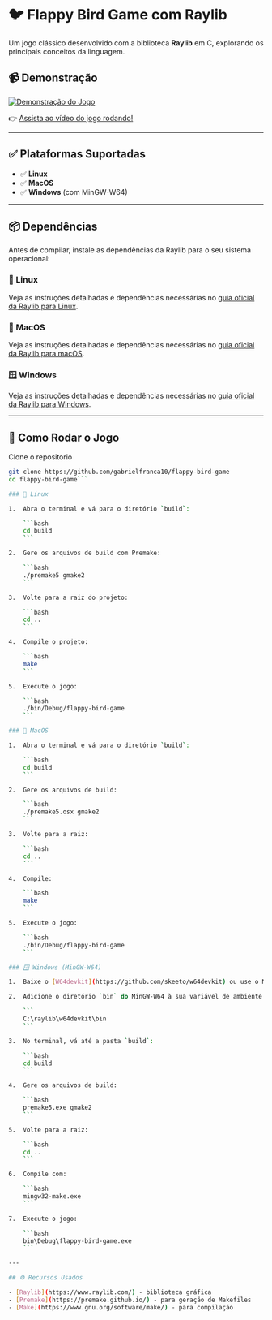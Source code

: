 # 🐦 Flappy Bird Game com Raylib

Um jogo clássico desenvolvido com a biblioteca **Raylib** em C, explorando os principais conceitos da linguagem.

## 📹 Demonstração

[![Demonstração do Jogo](http://img.youtube.com/vi/<COLOQUE_AQUI_O_ID_DO_VIDEO>/0.jpg)](https://www.youtube.com/watch?v=<COLOQUE_AQUI_O_ID_DO_VIDEO>)

👉 [Assista ao vídeo do jogo rodando!](https://www.youtube.com/watch?v=<COLOQUE_AQUI_O_ID_DO_VIDEO>)

---

## ✅ Plataformas Suportadas

- ✅ **Linux**
- ✅ **MacOS**
- ✅ **Windows** (com MinGW-W64)

---

## 📦 Dependências

Antes de compilar, instale as dependências da Raylib para o seu sistema operacional:

### 🐧 Linux

Veja as instruções detalhadas e dependências necessárias no [guia oficial da Raylib para Linux](https://github.com/raysan5/raylib/wiki/Working-on-GNU-Linux).

### 🍏 MacOS

Veja as instruções detalhadas e dependências necessárias no [guia oficial da Raylib para macOS](https://github.com/raysan5/raylib/wiki/Working-on-macOS).

### 🪟 Windows

Veja as instruções detalhadas e dependências necessárias no [guia oficial da Raylib para Windows](https://github.com/raysan5/raylib/wiki/Working-on-Windows).

---

## 🚀 Como Rodar o Jogo

Clone o repositorio
```bash
git clone https://github.com/gabrielfranca10/flappy-bird-game
cd flappy-bird-game``` 

### 🐧 Linux

1.  Abra o terminal e vá para o diretório `build`:

    ```bash
    cd build
    ```

2.  Gere os arquivos de build com Premake:

    ```bash
    ./premake5 gmake2
    ```

3.  Volte para a raiz do projeto:

    ```bash
    cd ..
    ```

4.  Compile o projeto:

    ```bash
    make
    ```

5.  Execute o jogo:

    ```bash
    ./bin/Debug/flappy-bird-game
    ```

### 🍏 MacOS

1.  Abra o terminal e vá para o diretório `build`:

    ```bash
    cd build
    ```

2.  Gere os arquivos de build:

    ```bash
    ./premake5.osx gmake2
    ```

3.  Volte para a raiz:

    ```bash
    cd ..
    ```

4.  Compile:

    ```bash
    make
    ```

5.  Execute o jogo:

    ```bash
    ./bin/Debug/flappy-bird-game
    ```

### 🪟 Windows (MinGW-W64)

1.  Baixe o [W64devkit](https://github.com/skeeto/w64devkit) ou use o MinGW-W64 que vem com o instalador do Raylib.

2.  Adicione o diretório `bin` do MinGW-W64 à sua variável de ambiente `PATH`:

    ```
    C:\raylib\w64devkit\bin
    ```

3.  No terminal, vá até a pasta `build`:

    ```bash
    cd build
    ```

4.  Gere os arquivos de build:

    ```bash
    premake5.exe gmake2
    ```

5.  Volte para a raiz:

    ```bash
    cd ..
    ```

6.  Compile com:

    ```bash
    mingw32-make.exe
    ```

7.  Execute o jogo:

    ```bash
    bin\Debug\flappy-bird-game.exe
    ```

---

## ⚙️ Recursos Usados

- [Raylib](https://www.raylib.com/) - biblioteca gráfica
- [Premake](https://premake.github.io/) - para geração de Makefiles
- [Make](https://www.gnu.org/software/make/) - para compilação
